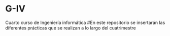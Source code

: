 # G-IV
Cuarto curso de Ingeniería informática
#En este repositorio se insertarán las diferentes prácticas que se realizan a lo largo del cuatrimestre
